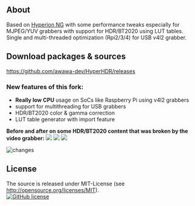 ## About 

Based on [Hyperion NG](https://github.com/hyperion-project/hyperion.ng) with some performance tweaks especially for MJPEG/YUV grabbers with support for HDR/BT2020 using LUT tables. 
Single and multi-threaded optimization (Rpi2/3/4) for USB v4l2 grabber.

## Download packages & sources

https://github.com/awawa-dev/HyperHDR/releases

### New features of this fork:

* <b>Really low CPU</b> usage on SoCs like Raspberry Pi using v4l2 grabbers
* support for multithreading for USB grabbers
* HDR/BT2020 color & gamma correction
* LUT table generator with import feature

<b>Before and after on some HDR/BT2020 content that was broken by the video grabber:</b>
<img src='https://i.postimg.cc/SRdv0VFd/compare0.png'/>
<img src='https://i.postimg.cc/7PncTPGz/compare1.png'/>
<img src='https://i.postimg.cc/9FXkP3Zn/compare2.png'/>


<img src='https://i.postimg.cc/ncMMC75d/option.png' border='0' alt='changes'/>

## License
The source is released under MIT-License (see http://opensource.org/licenses/MIT).<br>
[![GitHub license](https://img.shields.io/badge/License-MIT-yellow.svg)](https://raw.githubusercontent.com/hyperion-project/hyperion.ng/master/LICENSE)
